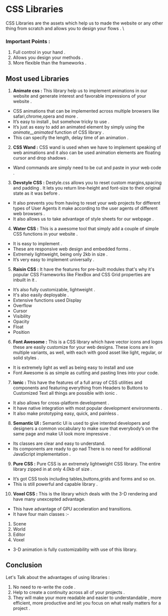 # CSS Libraries
CSS Libraries are the assets which help us to made the website or any other thing from scratch and allows you to design your flows . \
### Important Points :
1. Full control in your hand .
2. Allows you design your methods .
3. More flexible than the frameworks .

## Most used Libraries 
1. **Animate css :** This library help us to implement animations in our website and generate interest and favorable impressions of your website . 
- CSS animations that can be implemented across multiple browsers like safari,chrome,opera and more . 
- It’s easy to install , but somehow tricky to use .
- It’s just as easy to add an animated element by simply using the *animate__animated* function of CSS library .
- This can specify the length, delay time of an animation .

2. **CSS Wand :** CSS wand is used when we have to implement speaking of web animations and it also can be used animation elements are floating cursor and drop shadows .
- Wand commands are simply need to be cut and paste in your web code .

3. **Devstyle CSS :** Destyle.css allows you to reset custom margins,spacing and padding . It lets you return line-height and font-size to their original state as it was before . 
- It also prevents you from having to reset your web projects for different types of User Agents it make according to the user agents of different web browsers .
- It also allows us to take advantage of style sheets for our webpage .

4. **Water CSS :**  This is a awesome tool that simply add a couple of simple CSS functions in your website .
- It is easy to implement .
- These are responsive web design and embedded forms .
- Extremely lightweight, being only 2kb in size .
- It’s very easy to implement universally .

5. **Raisin CSS :** It have the features for pre-built modules that's why it's popular CSS Frameworks like FlexBox and CSS Grid properties are inbuilt in it . 
- It’s also fully customizable, lightweight .
- It's also easily deployable .
- Extensive functions used Display
- Overflow
- Cursor
- Visibility
- Opacity
-  Float
- Position

6. **Font Awesome :** This is a CSS library which have vector icons and logos these are easily customize for your web designs. These icons are in multiple variants, as well, with each with good asset like light, regular, or solid styles . 
-  It is extremely light as well as being easy to install and use
- Font Awesome is as simple as cutting and pasting lines into your code.

7. **Ionic :**  This have the features of a full array of CSS utilities and components and featuring everything from Headers to Buttons to Customized Text all things are possible with ionic .
- It also allows for cross-platform development .
- It have native integration with most popular development environments .
- It also make prototyping easy, quick, and painless . 

8. **Semantic UI :** Semantic UI is used to give intented developers and designers a common vocabulary to make sure that everybody’s on the same page and make UI look more impressive .
- Its classes are clear and easy to understand. 
- Its components are ready to go nad There is no need for additional JavaScript implementation .

9. **Pure CSS :** Pure CSS is an extremely lightweight CSS library. The entire library zipped in at only 4.0kb of size .
- It’s got CSS tools including tables,buttons,grids and forms and so on.
- This is still powerful and capable library .

10. **Voxel CSS :** This is the library which deals with the 3-D rendering and have many unexcepted advantage.
- This have advantage of GPU acceleration and transitions.
- It have four main classes :-
1. Scene 
2. World 
3. Editor 
4. Voxel
- 3-D animation is fully customizability with use of this library.

## Conclusion 
Let's Talk about the advantages of using libraries :
1. No need to re-write the code .
2. Help to create a continuity across all of your projects .
3. They will make your more readable and easier to understandable , more efficient, more productive and let you focus on what really matters for a project .
